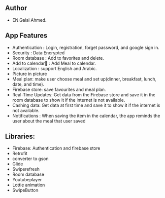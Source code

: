 <h2>Author</h2>
<ul>
  <li>EN.Galal Ahmed.</li>
</ul>

<h2>App Features</h2>
<ul>
  <li>Authentication : Login, registration, forget password, and google sign in.</li>
  <li>Security : Data Encrypted </li>
  <li>Room database : Add to favorites and delete.</li>
  <li>Add to calendar📅  : Add Meal to calendar.</li>
  <li>Localization : support English and Arabic.</li>
  <li>Picture in picture</li>
  <li>Meal plan: make user choose meal and set up(dinner, breakfast, lunch, date, and time).</li>
  <li>Firebase store: save favourites and meal plan.</li>
  <li>Real-Time Updates: Get data from the Firebase store and save it in the room database to show it if the internet is not available.</li>
  <li>Cashing data: Get data at first time and save it to show it if the internet is not available.</li>
  <li>Notifications : When saving the item in the calendar, the app reminds the user about the meal that user saved</li>

</li>
</ul>

<h2>Libraries:</h2>
<ul>
  <li>Firebase: Authentication and firebase store</li>
<li>Retrofit</li>
<li>converter to gson</li>
<li>Glide</li>
<li>Swiperefresh</li>
<li>Room database </li>
<li>Youtubeplayer</li>
<li>Lottie animation</li>
<li>SwipeButton</li>

</li>
</ul>



